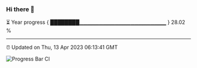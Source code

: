 ### Hi there 👋

⏳ Year progress { ████████▁▁▁▁▁▁▁▁▁▁▁▁▁▁▁▁▁▁▁▁▁▁ } 28.02 %

---

⏰ Updated on Thu, 13 Apr 2023 06:13:41 GMT

![Progress Bar CI](https://github.com/liununu/liununu/workflows/Progress%20Bar%20CI/badge.svg)
